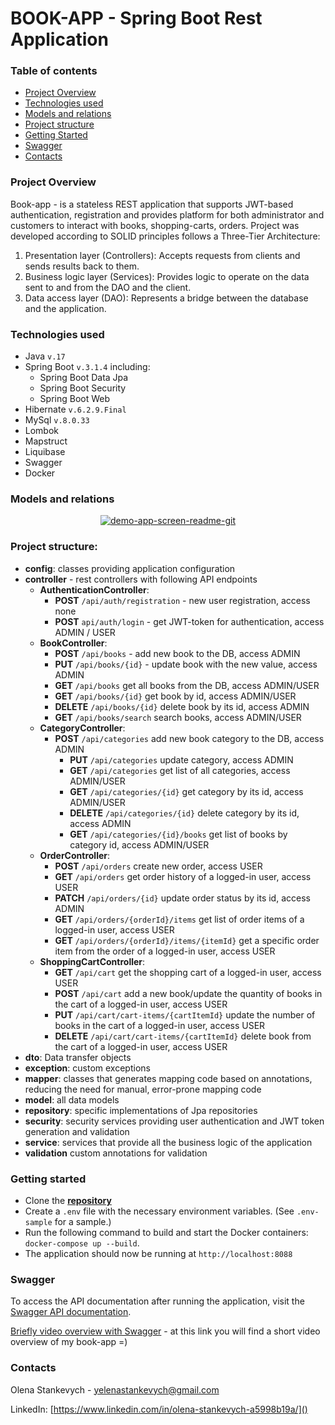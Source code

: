 # BOOK-APP - Spring Boot Rest Application


### Table of contents
* [ Project Overview](#project-overview)
* [ Technologies used](#technologies-used)
* [ Models and relations](#models-and-relations)
* [ Project structure](#project-structure)
* [ Getting Started ](#getting-started)
* [ Swagger ](#swagger)
* [Contacts](#contacts)


### Project Overview
Book-app - is a stateless REST application that supports JWT-based authentication,
registration and provides platform for both administrator and customers to
interact with books, shopping-carts, orders. Project was developed according to SOLID principles
follows a Three-Tier Architecture:
1. Presentation layer (Controllers): Accepts requests from clients and sends results back to them.
2. Business logic layer (Services): Provides logic to operate on the data sent to and from the DAO and the client.
3. Data access layer (DAO): Represents a bridge between the database and the application.

### Technologies used
* Java  ```v.17```
* Spring Boot ```v.3.1.4``` including:
  + Spring Boot Data Jpa
  + Spring Boot Security
  + Spring Boot Web
* Hibernate ```v.6.2.9.Final```
* MySql ```v.8.0.33```
* Lombok
* Mapstruct
* Liquibase
* Swagger
* Docker

### Models and relations
<div align="center"><a href="https://i.ibb.co/N6ntxJR/image.png"><img src="https://i.ibb.co/7JNjvZh/image.png" alt="demo-app-screen-readme-git" border="0" /></a></div>

### Project structure:
* **config**: classes providing application configuration
* **controller** - rest controllers with following API endpoints
  * **AuthenticationController**:
    * **POST** ```/api/auth/registration``` - new user registration, access none
    * **POST** ```api/auth/login``` - get JWT-token for authentication, access ADMIN / USER
  * **BookController**:
    * **POST** ```/api/books``` - add new book to the DB, access ADMIN
    * **PUT** ```/api/books/{id}``` - update book with the new value, access ADMIN
    * **GET** ```/api/books``` get all books from the DB, access ADMIN/USER
    * **GET** ```/api/books/{id}``` get book by id, access ADMIN/USER
    * **DELETE** ```/api/books/{id}``` delete book by its id, access ADMIN
    * **GET** ```/api/books/search``` search books, access ADMIN/USER
  * **CategoryController**:
    * **POST** ```/api/categories``` add new book category to the DB, access ADMIN
      * **PUT** ```/api/categories``` update category, access ADMIN
      * **GET** ```/api/categories``` get list of all categories, access ADMIN/USER
      * **GET** ```/api/categories/{id}``` get category by its id, access ADMIN/USER
      * **DELETE** ```/api/categories/{id}``` delete category by its id, access ADMIN
      * **GET** ```/api/categories/{id}/books``` get list of books by category id, access ADMIN/USER
  * **OrderController**:
    * **POST** ```/api/orders``` create new order, access USER
    * **GET** ```/api/orders``` get order history of a logged-in user, access USER
    * **PATCH** ```/api/orders/{id}``` update order status by its id, access ADMIN
    * **GET** ```/api/orders/{orderId}/items``` get list of order items of a logged-in user, access USER
    * **GET** ```/api/orders/{orderId}/items/{itemId}``` get a specific order item from the order of a logged-in user, access USER
  * **ShoppingCartController**:
    * **GET** ```/api/cart``` get the shopping cart of a logged-in user, access USER
    * **POST** ```/api/cart``` add a new book/update the quantity of books in the cart of a logged-in user, access USER
    * **PUT** ```/api/cart/cart-items/{cartItemId}``` update the number of books in the cart of a logged-in user, access USER
    * **DELETE** ```/api/cart/cart-items/{cartItemId}``` delete book from the cart of a logged-in user, access USER
* **dto**: Data transfer objects
* **exception**: custom exceptions
* **mapper**: classes that generates mapping code based on annotations, reducing the need for manual, error-prone mapping code
* **model**: all data models
* **repository**: specific implementations of Jpa repositories
* **security**: security services providing user authentication and JWT token generation and validation
* **service**: services that provide all the business logic of the application
* **validation** custom annotations for validation

### Getting started
* Clone the [**repository**](https://github.com/ystankevych/book-app)
* Create a `.env` file with the necessary environment variables. (See `.env-sample` for a sample.)
* Run the following command to build and start the Docker containers:
  `docker-compose up --build`.
* The application should now be running at `http://localhost:8088`

### Swagger
To access the API documentation after running the application, visit the [Swagger API documentation](http://localhost:8088/api/swagger-ui/index.html#/).

[Briefly video overview with Swagger](https://www.loom.com/share/e9243102c64f477699a61a20f7c7ed90) - at this link you will find a short video overview of my book-app =)

### Contacts
Olena Stankevych -
yelenastankevych@gmail.com

LinkedIn: [https://www.linkedin.com/in/olena-stankevych-a5998b19a/]()